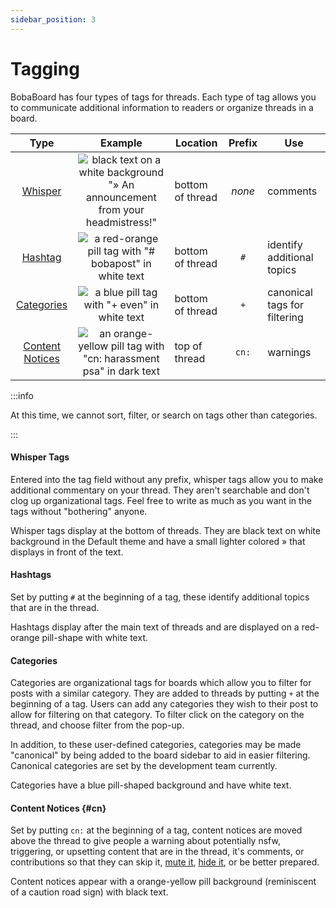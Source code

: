 ```yaml
---
sidebar_position: 3
---
```


# Tagging

BobaBoard has four types of tags for threads. Each type of tag allows you to
communicate additional information to readers or organize threads in a board.

|           Type            |                                         Example                                          | Location         | Prefix | Use                          |
| :-----------------------: | :--------------------------------------------------------------------------------------: | ---------------- | :----: | ---------------------------- |
| [Whisper](#whisper-tags)  | ![black text on a white background "» An announcement from your headmistress!"][whisper] | bottom of thread | _none_ | comments                     |
|   [Hashtag](#hashtags)    |            ![a red-orange pill tag with "# bobapost" in white text][hashtags]            | bottom of thread |  `#`   | identify additional topics   |
| [Categories](#categories) |                ![a blue pill tag with "+ even" in white text][categories]                | bottom of thread |  `+`   | canonical tags for filtering |
|  [Content Notices](#cn)   |         ![an orange-yellow pill tag with "cn: harassment psa" in dark text][cn]          | top of thread    | `cn:`  | warnings                     |

:::info

At this time, we cannot sort, filter, or search on tags other than categories.

:::

#### Whisper Tags

Entered into the tag field without any prefix, whisper tags allow you to make
additional commentary on your thread. They aren't searchable and don't clog up
organizational tags. Feel free to write as much as you want in the tags without
"bothering" anyone.

Whisper tags display at the bottom of threads. They are black text on white
background in the Default theme and have a small lighter colored » that displays
in front of the text.

#### Hashtags

Set by putting `#` at the beginning of a tag, these identify additional topics
that are in the thread.

Hashtags display after the main text of threads and are displayed on a
red-orange pill-shape with white text.

#### Categories

Categories are organizational tags for boards which allow you to filter for
posts with a similar category. They are added to threads by putting `+` at the
beginning of a tag. Users can add any categories they wish to their post to
allow for filtering on that category. To filter click on the category on the
thread, and choose filter from the pop-up.

In addition, to these user-defined categories, categories may be made
"canonical" by being added to the board sidebar to aid in easier filtering.
Canonical categories are set by the development team currently.

Categories have a blue pill-shaped background and have white text.

#### Content Notices {#cn}

Set by putting `cn:` at the beginning of a tag, content notices are moved above
the thread to give people a warning about potentially nsfw, triggering, or
upsetting content that are in the thread, it's comments, or contributions so
that they can skip it, [mute it](/docs/users/howto/threads#thread-menu),
[hide it](/docs/users/howto/threads#thread-menu), or be better prepared.

Content notices appear with a orange-yellow pill background (reminiscent of a
caution road sign) with black text.

[whisper]: /img/userguide/tagging/whisper.png
[hashtags]: /img/userguide/tagging/hashtags.png
[categories]: /img/userguide/tagging/categories.png
[cn]: /img/userguide/tagging/contentnotice.png
